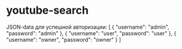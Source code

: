 # youtube-search

JSON-data для успешной авторизации: 
[
	{
		"username": "admin",
		"password": "admin"
	},
	{
		"username": "user",
		"password": "user"
	},
	{
		"username": "owner",
		"password": "owner"
	}
]
